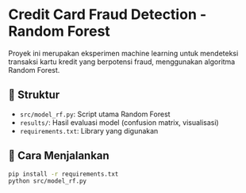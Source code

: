 # Credit Card Fraud Detection - Random Forest

Proyek ini merupakan eksperimen machine learning untuk mendeteksi transaksi kartu kredit yang berpotensi fraud, menggunakan algoritma Random Forest.

## 📁 Struktur
- `src/model_rf.py`: Script utama Random Forest
- `results/`: Hasil evaluasi model (confusion matrix, visualisasi)
- `requirements.txt`: Library yang digunakan

## 🔧 Cara Menjalankan
```bash
pip install -r requirements.txt
python src/model_rf.py
